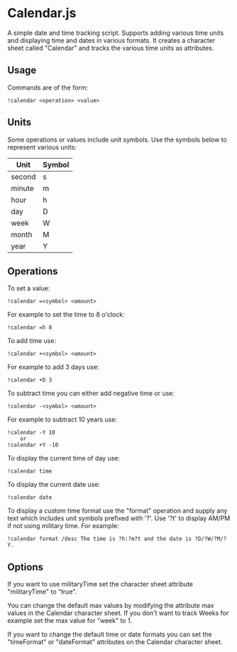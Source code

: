 # Calendar.js

A simple date and time tracking script. Supports adding various time units and displaying time and dates in various formats. It creates a character sheet called "Calendar" and tracks the various time units as attributes. 

## Usage

Commands are of the form:

	!calendar <operation> <value>

## Units

Some operations or values include unit symbols. Use the symbols below to represent various units:

| Unit | Symbol |
| --- | --- |
| second | s |
| minute | m |
| hour | h |
| day | D |
| week | W |
| month | M |
| year | Y |

## Operations

To set a value:

	!calendar =<symbol> <amount>

For example to set the time to 8 o'clock:

	!calendar =h 8

To add time use:

	!calendar +<symbol> <amount>

For example to add 3 days use:

	!calendar +D 3

To subtract time you can either add negative time or use:

	!calendar -<symbol> <amount>

For example to subtract 10 years use:

	!calendar -Y 10
		or
	!calendar +Y -10

To display the current time of day use:

	!calendar time

To display the current date use:

	!calendar date

To display a custom time format use the "format" operation and supply any text which includes unit symbols prefixed with '?'. Use '?t' to display AM/PM if not using military time. For example:

	!calendar format /desc The time is ?h:?m?t and the date is ?D/?W/?M/?Y.

## Options

If you want to use militaryTime set the character sheet attribute "militaryTime" to "true".

You can change the default max values by modifying the attribute max values in the Calendar character sheet. If you don't want to track Weeks for example set the max value for "week" to 1.

If you want to change the default time or date formats you can set the "timeFormat" or "dateFormat" attributes on the Calendar character sheet.

